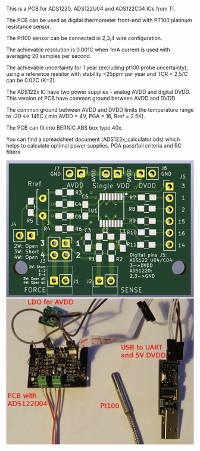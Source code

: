 This is a PCB for ADS1220, ADS122U04 and ADS122C04 ICs from TI.

The PCB can be used as digital thermometer front-end with PT100 platinum resistance sensor.

The Pt100 sensor can be connected in 2,3,4 wire configuration.

The achievable resolution is 0.001C when 1mA current is used with averaging 20 samples per second.

The achievable uncertainty for 1 year (excluding pt100 probe uncertainty), using a reference resistor with stability <25ppm per year and TCR < 2.5/C can be 0.02C (K=2).

The ADS122x IC have two power supplies - analog AVDD and digital DVDD. This version of PCB have common ground between AVDD and DVDD.

The common ground between AVDD and DVDD limits the temperature range to -20 <-> 145C ( min AVDD = 4V, PGA = 16, Rref = 2.5K).

The PCB can fit into BERNIC ABS box type 40x. 

You can find a spreadsheet document (ADS122x_calculator.ods) which helps to calculate optimal power supplies, PGA pass/fail criteria and RC filters 


<img src="3DModelFront.png" alt="3D model of the PCB"/>
<img src="first_prototype_pcb.png" alt="First prototype of the PCB"/>
